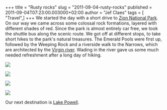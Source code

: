 +++
title = "Rusty rocks"
slug = "2011-09-04-rusty-rocks"
published = 2011-09-04T07:23:00.003000+02:00
author = "Jef Claes"
tags = [ "Travel",]
+++
We started the day with a short drive to [Zion National
Park](http://en.wikipedia.org/wiki/Zion_National_Park). On our way we
came across some colossal rock formations, layered with different shades
of red. Since the park is almost entirely car free, we took the shuttle
bus along the scenic route. We got off at different stops, to take short
hikes to the park's natural treasures. The Emerald Pools were first up,
followed by the Weeping Rock and a riverside walk to the Narrows, which
are architected by the [Virgin
river](http://en.wikipedia.org/wiki/Virgin_River). Wading in the river
gave us some much needed refreshment after a long day of hiking.

  

[![](/post/images/thumbnails/2011-09-04-rusty-rocks-Zion_0096.png)](/post/images/2011-09-04-rusty-rocks-Zion_0096.png)

  

[![](/post/images/thumbnails/2011-09-04-rusty-rocks-Zion_0176.png)](/post/images/2011-09-04-rusty-rocks-Zion_0176.png)

  

[![](/post/images/thumbnails/2011-09-04-rusty-rocks-Zion_0106.png)](/post/images/2011-09-04-rusty-rocks-Zion_0106.png)

  

[![](/post/images/thumbnails/2011-09-04-rusty-rocks-Zion_0214.png)](/post/images/2011-09-04-rusty-rocks-Zion_0214.png)

  

Our next destination is [Lake
Powell](http://en.wikipedia.org/wiki/Lake_Powell).
